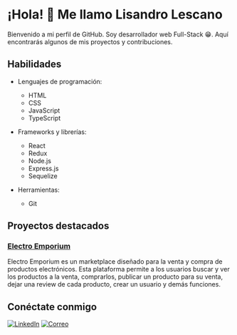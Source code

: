 # ¡Hola! 👋 Me llamo Lisandro Lescano

Bienvenido a mi perfil de GitHub. Soy desarrollador web Full-Stack 😁. Aquí encontrarás algunos de mis proyectos y contribuciones.

## Habilidades

- Lenguajes de programación:
  - HTML
  - CSS
  - JavaScript
  - TypeScript

- Frameworks y librerías:
  - React
  - Redux
  - Node.js
  - Express.js
  - Sequelize

- Herramientas:
  - Git

## Proyectos destacados

### [Electro Emporium](https://frontelectroemporium.vercel.app/)

Electro Emporium es un marketplace diseñado para la venta y compra de productos electrónicos. Esta plataforma permite a los usuarios buscar y ver los productos a la venta, comprarlos, publicar un producto para su venta, dejar una review de cada producto, crear un usuario y demás funciones.

## Conéctate conmigo

[![LinkedIn](https://img.shields.io/badge/LinkedIn-000?style=for-the-badge&logo=linkedin&logoColor=0A66C2)](https://www.linkedin.com/in/lisandro-lescano-566852220/)
[![Correo](https://img.shields.io/badge/Email-000?style=for-the-badge&logo=gmail&logoColor=D14836)](mailto:lisalescano10@gmail.com)

